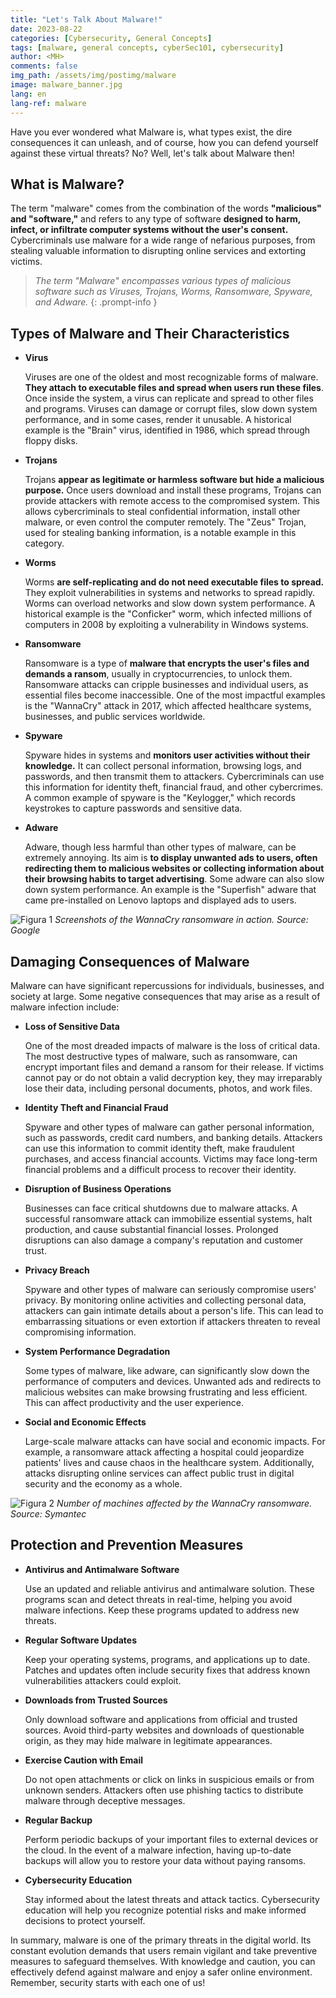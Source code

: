 ```yaml
---
title: "Let's Talk About Malware!"
date: 2023-08-22
categories: [Cybersecurity, General Concepts]
tags: [malware, general concepts, cyberSec101, cybersecurity]
author: <MH>
comments: false
img_path: /assets/img/postimg/malware
image: malware_banner.jpg
lang: en
lang-ref: malware
---
```


Have you ever wondered what Malware is, what types exist, the dire consequences it can unleash, and of course, how you can defend yourself against these virtual threats? No? Well, let's talk about Malware then!

## What is Malware?

The term "malware" comes from the combination of the words **"malicious" and "software,"** and refers to any type of software **designed to harm, infect, or infiltrate computer systems without the user's consent.** Cybercriminals use malware for a wide range of nefarious purposes, from stealing valuable information to disrupting online services and extorting victims.

> *The term "Malware" encompasses various types of malicious software such as Viruses, Trojans, Worms, Ransomware, Spyware, and Adware.*
{: .prompt-info }


## Types of Malware and Their Characteristics

- **Virus**

    Viruses are one of the oldest and most recognizable forms of malware. **They attach to executable files and spread when users run these files**. Once inside the system, a virus can replicate and spread to other files and programs. Viruses can damage or corrupt files, slow down system performance, and in some cases, render it unusable. A historical example is the "Brain" virus, identified in 1986, which spread through floppy disks.

- **Trojans**

    Trojans **appear as legitimate or harmless software but hide a malicious purpose.** Once users download and install these programs, Trojans can provide attackers with remote access to the compromised system. This allows cybercriminals to steal confidential information, install other malware, or even control the computer remotely. The "Zeus" Trojan, used for stealing banking information, is a notable example in this category.

- **Worms**

    Worms **are self-replicating and do not need executable files to spread.** They exploit vulnerabilities in systems and networks to spread rapidly. Worms can overload networks and slow down system performance. A historical example is the "Conficker" worm, which infected millions of computers in 2008 by exploiting a vulnerability in Windows systems.

- **Ransomware**

    Ransomware is a type of **malware that encrypts the user's files and demands a ransom**, usually in cryptocurrencies, to unlock them. Ransomware attacks can cripple businesses and individual users, as essential files become inaccessible. One of the most impactful examples is the "WannaCry" attack in 2017, which affected healthcare systems, businesses, and public services worldwide.

- **Spyware**

    Spyware hides in systems and **monitors user activities without their knowledge.** It can collect personal information, browsing logs, and passwords, and then transmit them to attackers. Cybercriminals can use this information for identity theft, financial fraud, and other cybercrimes. A common example of spyware is the "Keylogger," which records keystrokes to capture passwords and sensitive data.

- **Adware**

    Adware, though less harmful than other types of malware, can be extremely annoying. Its aim is **to display unwanted ads to users, often redirecting them to malicious websites or collecting information about their browsing habits to target advertising**. Some adware can also slow down system performance. An example is the "Superfish" adware that came pre-installed on Lenovo laptops and displayed ads to users.


![Figura 1](wannacry.jpg)
*Screenshots of the WannaCry ransomware in action.
Source: Google*

## Damaging Consequences of Malware

Malware can have significant repercussions for individuals, businesses, and society at large. Some negative consequences that may arise as a result of malware infection include:

- **Loss of Sensitive Data**

    One of the most dreaded impacts of malware is the loss of critical data. The most destructive types of malware, such as ransomware, can encrypt important files and demand a ransom for their release. If victims cannot pay or do not obtain a valid decryption key, they may irreparably lose their data, including personal documents, photos, and work files.


- **Identity Theft and Financial Fraud**

    Spyware and other types of malware can gather personal information, such as passwords, credit card numbers, and banking details. Attackers can use this information to commit identity theft, make fraudulent purchases, and access financial accounts. Victims may face long-term financial problems and a difficult process to recover their identity.

- **Disruption of Business Operations**

    Businesses can face critical shutdowns due to malware attacks. A successful ransomware attack can immobilize essential systems, halt production, and cause substantial financial losses. Prolonged disruptions can also damage a company's reputation and customer trust.

- **Privacy Breach**

    Spyware and other types of malware can seriously compromise users' privacy. By monitoring online activities and collecting personal data, attackers can gain intimate details about a person's life. This can lead to embarrassing situations or even extortion if attackers threaten to reveal compromising information.

- **System Performance Degradation**

    Some types of malware, like adware, can significantly slow down the performance of computers and devices. Unwanted ads and redirects to malicious websites can make browsing frustrating and less efficient. This can affect productivity and the user experience.

- **Social and Economic Effects**

    Large-scale malware attacks can have social and economic impacts. For example, a ransomware attack affecting a hospital could jeopardize patients' lives and cause chaos in the healthcare system. Additionally, attacks disrupting online services can affect public trust in digital security and the economy as a whole.

![Figura 2](numbers.png)
*Number of machines affected by the WannaCry ransomware.
Source: Symantec*

## Protection and Prevention Measures


- **Antivirus and Antimalware Software**
    
    Use an updated and reliable antivirus and antimalware solution. These programs scan and detect threats in real-time, helping you avoid malware infections. Keep these programs updated to address new threats.

- **Regular Software Updates**

    Keep your operating systems, programs, and applications up to date. Patches and updates often include security fixes that address known vulnerabilities attackers could exploit.


- **Downloads from Trusted Sources**

    Only download software and applications from official and trusted sources. Avoid third-party websites and downloads of questionable origin, as they may hide malware in legitimate appearances.

- **Exercise Caution with Email**

    Do not open attachments or click on links in suspicious emails or from unknown senders. Attackers often use phishing tactics to distribute malware through deceptive messages.
 
- **Regular Backup**

    Perform periodic backups of your important files to external devices or the cloud. In the event of a malware infection, having up-to-date backups will allow you to restore your data without paying ransoms.

- **Cybersecurity Education**

    Stay informed about the latest threats and attack tactics. Cybersecurity education will help you recognize potential risks and make informed decisions to protect yourself.



In summary, malware is one of the primary threats in the digital world. Its constant evolution demands that users remain vigilant and take preventive measures to safeguard themselves. With knowledge and caution, you can effectively defend against malware and enjoy a safer online environment. Remember, security starts with each one of us!